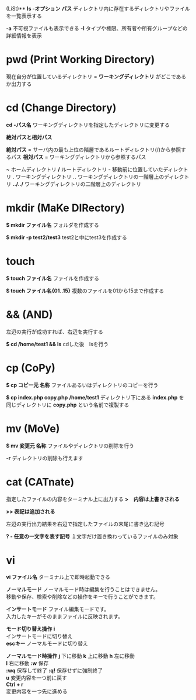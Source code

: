  (LiSt)**
**ls -オプション  パス**
ディレクトリ内に存在するディレクトリやファイルを一覧表示する

**-a**
不可視ファイルも表示できる
**-l**
タイプや権限、所有者や所有グループなどの詳細情報を表示

# **pwd (Print Working Directory)**
現在自分が位置しているディレクトリ = **ワーキングディレクトリ**  がどこであるか出力する

# **cd (Change Directory)**
**cd -パス名**
ワーキングディレクトリを指定したディレクトリに変更する

**絶対パスと相対パス**

**絶対パス**
 = サーバ内の最も上位の階層であるルートディレクトリ(/)から参照するパス
**相対パス**
 = ワーキングディレクトリから参照するパス

**~**
ホームディレクトリ
**/**
ルートディレクトリ
**-**
移動前に位置していたディレクトリ
**.**
ワーキングディレクトリ
**..**
ワーキングディレクトリの一階層上のディレクトリ
**../../**
ワーキングディレクトリの二階層上のディレクトリ

# **mkdir (MaKe DIRectory)**
**$ mkdir ファイル名**
フォルダを作成する

**$ mkdir -p test2/test3**
test2と中にtest3を作成する

# **touch**
**$ touch ファイル名**
ファイルを作成する

**$ touch ファイル名{01..15}**
複数のファイルを01から15まで作成する

# **&& (AND)**
左辺の実行が成功すれば、右辺を実行する

**$ cd /home/test1 && ls**
cdした後　lsを行う

# **cp (CoPy)**
**$ cp コピー元  名称**
ファイルあるいはディレクトリのコピーを行う

**$ cp index.php copy.php**
**/home/test1** ディレクトリ下にある **index.php** を  同じディレクトリに **copy.php** という名前で複製する

# **mv (MoVe)**
**$ mv 変更元  名称**
ファイルやディレクトリの削除を行う

**-r**
ディレクトリの削除も行えます


# **cat (CATnate)**
指定したファイルの内容をターミナル上に出力する
**>　内容は上書きされる**

**>> 表記は追加される**



左辺の実行出力結果を右辺で指定したファイルの末尾に書き込む記号

**? - 任意の一文字を表す記号**
１文字だけ置き換わっているファイルのみ対象

# **vi**
**vi ファイル名**
ターミナル上で即時起動できる

**ノーマルモード**
ノーマルモード時は編集を行うことはできません。  
移動や保存、検索や削除などの操作をキーで行うことができます。

**インサートモード**
ファイル編集モードです。  
入力したキーがそのままファイルに反映されます。

**モード切り替え操作**
**i**         
インサートモードに切り替え          
**escキー** 
ノーマルモードに切り替え       

**ノーマルモード時操作**
**j**
下に移動
**k**
上に移動
**h**
左に移動       
**l**
右に移動
**:w**
保存         
**:wq**
保存して終了
**:q!**
保存せずに強制終了       
**u**
変更内容を一つ前に戻す     
**Ctrl + r**        
変更内容を一つ先に進める
